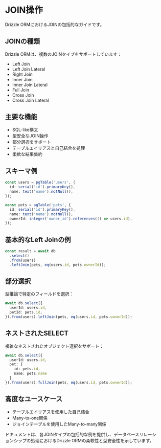 # JOIN操作

Drizzle ORMにおけるJOINの包括的なガイドです。

## JOINの種類

Drizzle ORMは、複数のJOINタイプをサポートしています：

- Left Join
- Left Join Lateral
- Right Join
- Inner Join
- Inner Join Lateral
- Full Join
- Cross Join
- Cross Join Lateral

## 主要な機能

- SQL-like構文
- 型安全なJOIN操作
- 部分選択をサポート
- テーブルエイリアスと自己結合を処理
- 柔軟な結果集約

## スキーマ例

```typescript
const users = pgTable('users', {
  id: serial('id').primaryKey(),
  name: text('name').notNull(),
});

const pets = pgTable('pets', {
  id: serial('id').primaryKey(),
  name: text('name').notNull(),
  ownerId: integer('owner_id').references(() => users.id),
});
```

## 基本的なLeft Joinの例

```typescript
const result = await db
  .select()
  .from(users)
  .leftJoin(pets, eq(users.id, pets.ownerId));
```

## 部分選択

型推論で特定のフィールドを選択：

```typescript
await db.select({
  userId: users.id,
  petId: pets.id,
}).from(users).leftJoin(pets, eq(users.id, pets.ownerId));
```

## ネストされたSELECT

複雑なネストされたオブジェクト選択をサポート：

```typescript
await db.select({
  userId: users.id,
  pet: {
    id: pets.id,
    name: pets.name
  }
}).from(users).fullJoin(pets, eq(users.id, pets.ownerId));
```

## 高度なユースケース

- テーブルエイリアスを使用した自己結合
- Many-to-one関係
- ジョインテーブルを使用したMany-to-many関係

ドキュメントは、各JOINタイプの包括的な例を提供し、データベースリレーションシップの処理におけるDrizzle ORMの柔軟性と型安全性を示しています。
